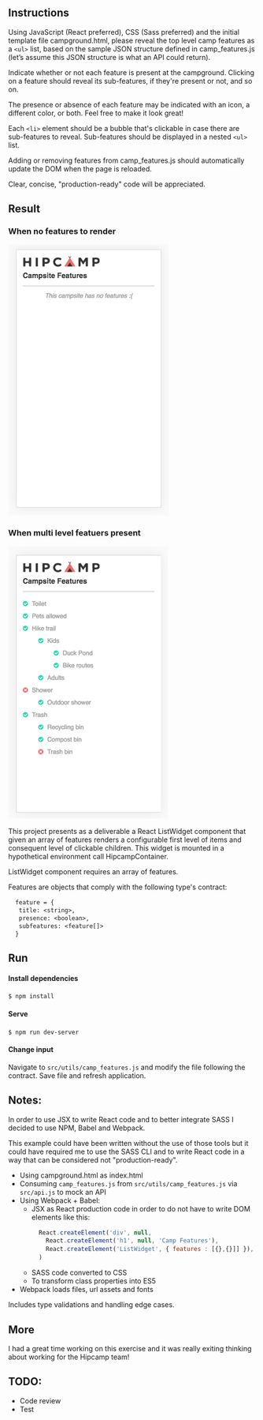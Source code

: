## Instructions

Using JavaScript (React preferred), CSS (Sass preferred) and the initial
template file campground.html, please reveal the top level camp features
as a `<ul>` list, based on the sample JSON structure defined in camp_features.js
(let’s assume this JSON structure is what an API could return).

Indicate whether or not each feature is present at the campground.
Clicking on a feature should reveal its sub-features, if they're present or
not, and so on.

The presence or absence of each feature may be indicated with an icon, a
different color, or both. Feel free to make it look great!

Each `<li>` element should be a bubble that's clickable in case there are
sub-features to reveal. Sub-features should be displayed in a nested `<ul>` list.

Adding or removing features from camp_features.js should automatically update the
DOM when the page is reloaded.

Clear, concise, "production-ready" code will be appreciated.

## Result

### When no features to render
![empty array](docs/features-empty.png)

### When multi level featuers present
![multiple levels](docs/features-multiple.png)

This project presents as a deliverable a React ListWidget component that given an array of features renders a configurable first level of items and consequent level of clickable children. This widget is mounted in a hypothetical environment call HipcampContainer.

ListWidget component requires an array of features.  

Features are objects that comply with the following type's contract:
```
  feature = {
   title: <string>,
   presence: <boolean>,
   subfeatures: <feature[]>
  }
```

## Run
#### Install dependencies  
`$ npm install`  

#### Serve  
`$ npm run dev-server`  

#### Change input  
Navigate to `src/utils/camp_features.js` and modify the file following the contract. Save file and refresh application.


## Notes:
In order to use JSX to write React code and to better integrate SASS I decided to use NPM, Babel and Webpack.   

This example could have been written without the use of those tools but it could have required me to use the SASS CLI and to write React code in a way that can be considered not "production-ready".  

* Using campground.html as index.html
* Consuming `camp_features.js` from `src/utils/camp_features.js` via `src/api.js` to mock an API
* Using Webpack + Babel:
  * JSX as React production code in order to do not have to write DOM elements like this:
    ```javascript
      React.createElement('div', null,
        React.createElement('h1', null, 'Camp Features'),
        React.createElement('ListWidget', { features : [{},{}]] }),
      )
    ```
  * SASS code converted to CSS
  * To transform class properties into ES5
* Webpack loads files, url assets and fonts

Includes type validations and handling edge cases.  

## More

I had a great time working on this exercise and it was really exiting thinking about working for the Hipcamp team!

## TODO:
* Code review
* Test
